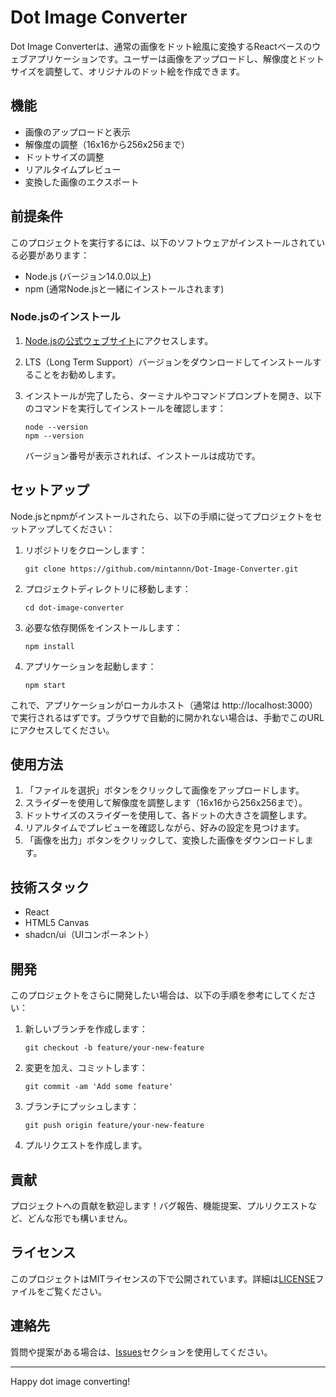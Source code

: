 # Dot Image Converter

Dot Image Converterは、通常の画像をドット絵風に変換するReactベースのウェブアプリケーションです。ユーザーは画像をアップロードし、解像度とドットサイズを調整して、オリジナルのドット絵を作成できます。

## 機能

- 画像のアップロードと表示
- 解像度の調整（16x16から256x256まで）
- ドットサイズの調整
- リアルタイムプレビュー
- 変換した画像のエクスポート

## 前提条件

このプロジェクトを実行するには、以下のソフトウェアがインストールされている必要があります：

- Node.js (バージョン14.0.0以上)
- npm (通常Node.jsと一緒にインストールされます)

### Node.jsのインストール

1. [Node.jsの公式ウェブサイト](https://nodejs.org/)にアクセスします。
2. LTS（Long Term Support）バージョンをダウンロードしてインストールすることをお勧めします。
3. インストールが完了したら、ターミナルやコマンドプロンプトを開き、以下のコマンドを実行してインストールを確認します：

   ```
   node --version
   npm --version
   ```

   バージョン番号が表示されれば、インストールは成功です。

## セットアップ

Node.jsとnpmがインストールされたら、以下の手順に従ってプロジェクトをセットアップしてください：

1. リポジトリをクローンします：
   ```
   git clone https://github.com/mintannn/Dot-Image-Converter.git
   ```

2. プロジェクトディレクトリに移動します：
   ```
   cd dot-image-converter
   ```

3. 必要な依存関係をインストールします：
   ```
   npm install
   ```

4. アプリケーションを起動します：
   ```
   npm start
   ```

これで、アプリケーションがローカルホスト（通常は http://localhost:3000）で実行されるはずです。ブラウザで自動的に開かれない場合は、手動でこのURLにアクセスしてください。

## 使用方法

1. 「ファイルを選択」ボタンをクリックして画像をアップロードします。
2. スライダーを使用して解像度を調整します（16x16から256x256まで）。
3. ドットサイズのスライダーを使用して、各ドットの大きさを調整します。
4. リアルタイムでプレビューを確認しながら、好みの設定を見つけます。
5. 「画像を出力」ボタンをクリックして、変換した画像をダウンロードします。

## 技術スタック

- React
- HTML5 Canvas
- shadcn/ui（UIコンポーネント）

## 開発

このプロジェクトをさらに開発したい場合は、以下の手順を参考にしてください：

1. 新しいブランチを作成します：
   ```
   git checkout -b feature/your-new-feature
   ```

2. 変更を加え、コミットします：
   ```
   git commit -am 'Add some feature'
   ```

3. ブランチにプッシュします：
   ```
   git push origin feature/your-new-feature
   ```

4. プルリクエストを作成します。

## 貢献

プロジェクトへの貢献を歓迎します！バグ報告、機能提案、プルリクエストなど、どんな形でも構いません。

## ライセンス

このプロジェクトはMITライセンスの下で公開されています。詳細は[LICENSE](LICENSE)ファイルをご覧ください。

## 連絡先

質問や提案がある場合は、[Issues](https://github.com/yourusername/dot-image-converter/issues)セクションを使用してください。

---

Happy dot image converting!

